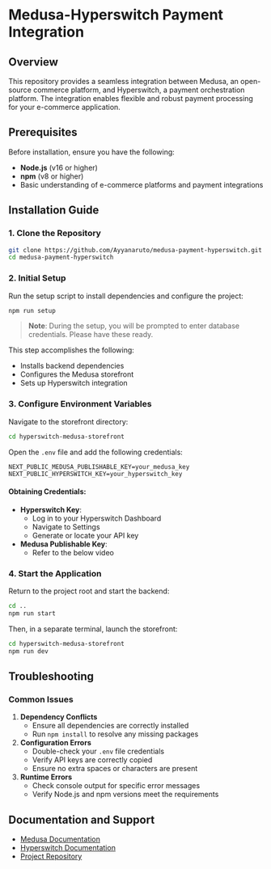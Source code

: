 # Medusa-Hyperswitch Payment Integration

## Overview

This repository provides a seamless integration between Medusa, an open-source commerce platform, and Hyperswitch, a payment orchestration platform. The integration enables flexible and robust payment processing for your e-commerce application.

## Prerequisites

Before installation, ensure you have the following:

- **Node.js** (v16 or higher)
- **npm** (v8 or higher)
- Basic understanding of e-commerce platforms and payment integrations

## Installation Guide

### 1. Clone the Repository

```bash
git clone https://github.com/Ayyanaruto/medusa-payment-hyperswitch.git
cd medusa-payment-hyperswitch
```

### 2. Initial Setup

Run the setup script to install dependencies and configure the project:

```bash
npm run setup
```

> **Note**: During the setup, you will be prompted to enter database credentials. Please have these ready.

This step accomplishes the following:

- Installs backend dependencies
- Configures the Medusa storefront
- Sets up Hyperswitch integration

### 3. Configure Environment Variables

Navigate to the storefront directory:

```bash
cd hyperswitch-medusa-storefront
```

Open the `.env` file and add the following credentials:

```env
NEXT_PUBLIC_MEDUSA_PUBLISHABLE_KEY=your_medusa_key
NEXT_PUBLIC_HYPERSWITCH_KEY=your_hyperswitch_key
```

#### Obtaining Credentials:

- **Hyperswitch Key**:
  - Log in to your Hyperswitch Dashboard
  - Navigate to Settings
  - Generate or locate your API key
- **Medusa Publishable Key**:
  - Refer to the below video

### 4. Start the Application

Return to the project root and start the backend:

```bash
cd ..
npm run start
```

Then, in a separate terminal, launch the storefront:

```bash
cd hyperswitch-medusa-storefront
npm run dev
```

## Troubleshooting

### Common Issues

1. **Dependency Conflicts**
   - Ensure all dependencies are correctly installed
   - Run `npm install` to resolve any missing packages
2. **Configuration Errors**
   - Double-check your `.env` file credentials
   - Verify API keys are correctly copied
   - Ensure no extra spaces or characters are present
3. **Runtime Errors**
   - Check console output for specific error messages
   - Verify Node.js and npm versions meet the requirements

## Documentation and Support

- [Medusa Documentation](https://docs.medusajs.com/)
- [Hyperswitch Documentation](https://docs.hyperswitch.io/)
- [Project Repository](https://github.com/Ayyanaruto/medusa-payment-hyperswitch)
